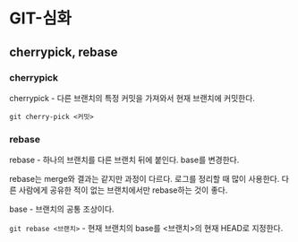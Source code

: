 # GIT-심화

## cherrypick, rebase

### cherrypick

cherrypick - 다른 브랜치의 특정 커밋을 가져와서 현재 브랜치에 커밋한다.

`git cherry-pick <커밋>`

### rebase

rebase - 하나의 브랜치를 다른 브랜치 뒤에 붙인다. base를 변경한다.

rebase는 merge와 결과는 같지만 과정이 다르다. 로그를 정리할 때 많이 사용한다. 다른 사람에게 공유한 적이 없는 브랜치에서만 rebase하는 것이 좋다.

base - 브랜치의 공통 조상이다.

`git rebase <브랜치>` - 현재 브랜치의 base를 <브랜치>의 현재 HEAD로 지정한다.


